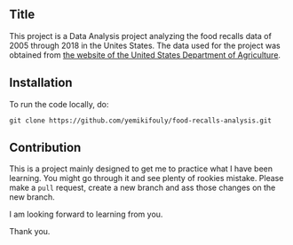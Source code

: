 ## Title

This project is a Data Analysis project analyzing the food recalls data of 2005 through 2018 in the Unites States.
The data used for the project was obtained from [the website of the United States Department of Agriculture](https://www.fsis.usda.gov/wps/portal/fsis/topics/recalls-and-public-health-alerts/recall-summaries/recall-summaries-2005).

## Installation

To run the code locally, do:

```git clone https://github.com/yemikifouly/food-recalls-analysis.git```

## Contribution

This is a project mainly designed to get me to practice what I have been learning. You might go through it and see plenty of rookies mistake. Please make a `pull` request, create a new branch and ass those changes on the new branch. 

I am looking forward to learning from you. 

Thank you.
